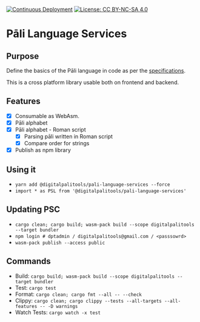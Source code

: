 [![Continuous Deployment](https://github.com/digitalpalitools/pali-language-services/workflows/Continuous%20Deployment/badge.svg)](https://github.com/digitalpalitools/lib/actions?query=workflow%3A%22Continuous+Deployment%22) [![License: CC BY-NC-SA 4.0](https://img.shields.io/badge/License-CC%20BY--NC--SA%204.0-lightgrey.svg)](https://creativecommons.org/licenses/by-nc-sa/4.0/)

# Pāli Language Services

## Purpose

Define the basics of the Pāli language in code as per the [specifications](http://bit.ly/dptvision).

This is a cross platform library usable both on frontend and backend.

## Features

- [x] Consumable as WebAsm.
- [x] Pāli alphabet
- [x] Pāli alphabet - Roman script
  - [x] Parsing pāli written in Roman script
  - [x] Compare order for strings
- [x] Publish as npm library

## Using it

- ```yarn add @digitalpalitools/pali-language-services --force```
- ```import * as PSL from '@digitalpalitools/pali-language-services'```

## Updating PSC

- ```cargo clean; cargo build; wasm-pack build --scope digitalpalitools --target bundler```
- ```npm login # dptadmin / digitalpalitools@gmail.com / <passsowrd>```
- ```wasm-pack publish --access public```

## Commands

- Build: ```cargo build; wasm-pack build --scope digitalpalitools --target bundler```
- Test: ```cargo test```
- Format: ```cargo clean; cargo fmt --all -- --check```
- Clippy: ```cargo clean; cargo clippy --tests --all-targets --all-features -- -D warnings```
- Watch Tests: ```cargo watch -x test```

